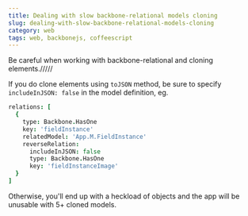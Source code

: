 ```yaml
---
title: Dealing with slow backbone-relational models cloning
slug: dealing-with-slow-backbone-relational-models-cloning
category: web
tags: web, backbonejs, coffeescript
---
```


Be careful when working with backbone-relational and cloning elements./////

If you do clone elements using `toJSON` method, be sure to specify `includeInJSON: false` in the model definition, eg.

```coffee
relations: [
  {
    type: Backbone.HasOne
    key: 'fieldInstance'
    relatedModel: 'App.M.FieldInstance'
    reverseRelation:
      includeInJSON: false
      type: Backbone.HasOne
      key: 'fieldInstanceImage'
  }
]
```

Otherwise, you'll end up with a heckload of objects and the app will be unusable with 5+ cloned models.
